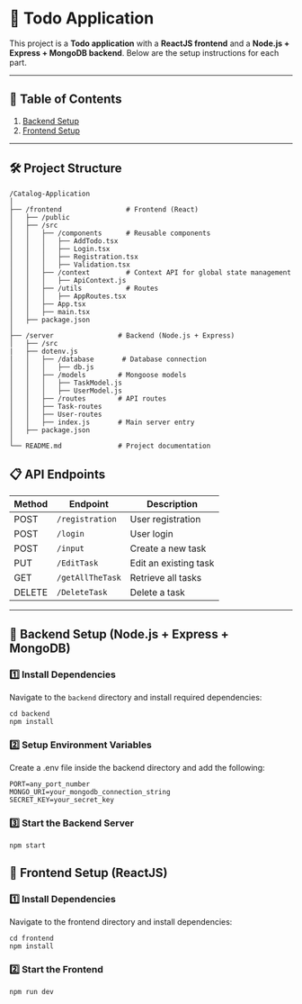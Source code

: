 # 📝  Todo Application

This project is a **Todo application** with a **ReactJS frontend** and a **Node.js + Express + MongoDB backend**. Below are the setup instructions for each part.

---

## 📌 Table of Contents
1. [Backend Setup](#-backend-setup-nodejs--express--mongodb)
2. [Frontend Setup](#-frontend-setup-reactjs--tailwindcss)

---

## 🛠️ Project Structure

```
/Catalog-Application
│
├── /frontend                # Frontend (React)
│   ├── /public
│   ├── /src
│   │   ├── /components      # Reusable components
│   │   │   ├── AddTodo.tsx
│   │   │   ├── Login.tsx
│   │   │   ├── Registration.tsx
│   │   │   ├── Validation.tsx
│   │   ├── /context         # Context API for global state management
│   │   │   ├── ApiContext.js
│   │   ├── /utils           # Routes
│   │   │   ├── AppRoutes.tsx
│   │   ├── App.tsx
│   │   ├── main.tsx
│   ├── package.json
│
├── /server                # Backend (Node.js + Express)
│   ├── /src
|   ├── dotenv.js
│   │   ├── /database       # Database connection
│   │   │   ├── db.js
│   │   ├── /models        # Mongoose models
│   │   │   ├── TaskModel.js
│   │   │   ├── UserModel.js
│   │   ├── /routes        # API routes
│   │   ├── Task-routes
│   │   ├── User-routes
│   │   ├── index.js       # Main server entry
│   ├── package.json
│
└── README.md              # Project documentation

```

## 📋 API Endpoints

| Method | Endpoint         | Description            |
| ------ | ---------------- | ---------------------- |
| POST   | `/registration`  | User registration      |
| POST   | `/login`         | User login             |
| POST   | `/input`         | Create a new task      |
| PUT    | `/EditTask`      | Edit an existing task  |
| GET    | `/getAllTheTask` | Retrieve all tasks     |
| DELETE | `/DeleteTask`    | Delete a task          |

---

## 🚀 Backend Setup (Node.js + Express + MongoDB)

### **1️⃣ Install Dependencies**
Navigate to the `backend` directory and install required dependencies:

```
cd backend
npm install
```

### **2️⃣ Setup Environment Variables**
Create a .env file inside the backend directory and add the following:
```
PORT=any_port_number
MONGO_URI=your_mongodb_connection_string
SECRET_KEY=your_secret_key 
```

### **3️⃣ Start the Backend Server**
```
npm start
```

## 🎨 Frontend Setup (ReactJS)

### **1️⃣ Install Dependencies**
Navigate to the frontend directory and install dependencies:
```
cd frontend
npm install
```

### **2️⃣ Start the Frontend**
```
npm run dev
```
